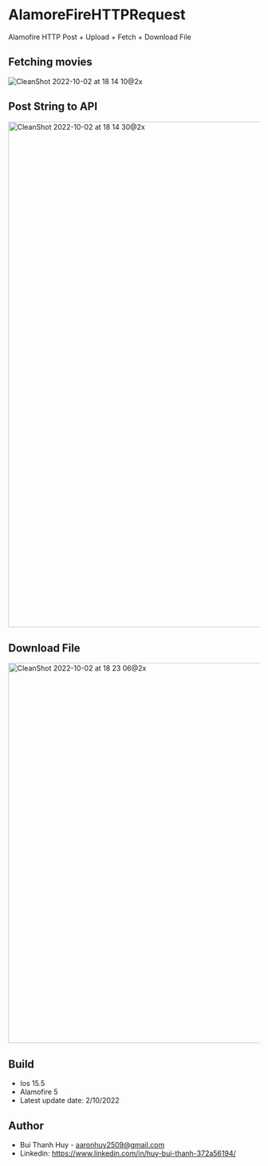 # AlamoreFireHTTPRequest
Alamofire HTTP Post + Upload + Fetch + Download File

## Fetching movies
![CleanShot 2022-10-02 at 18 14 10@2x](https://user-images.githubusercontent.com/56668881/193451115-73551858-d411-4c08-ad80-3e3406aa73a9.png)


## Post String to API
<img width="1011" alt="CleanShot 2022-10-02 at 18 14 30@2x" src="https://user-images.githubusercontent.com/56668881/193451125-eea5686b-12ef-4a86-abae-757be384ce83.png">

## Download File
<img width="760" alt="CleanShot 2022-10-02 at 18 23 06@2x" src="https://user-images.githubusercontent.com/56668881/193451459-8d372fc6-a42c-4212-8f2b-7c40e9b834d3.png">

## Build
- Ios 15.5
- Alamofire 5
- Latest update date: 2/10/2022

## Author
- Bui Thanh Huy - aaronhuy2509@gmail.com
- Linkedin: https://www.linkedin.com/in/huy-bui-thanh-372a56194/
